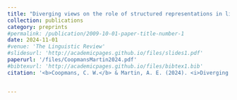 ```yaml
---
title: "Diverging views on the role of structured representations in linguistics and language modeling"
collection: publications
category: preprints
#permalink: /publication/2009-10-01-paper-title-number-1
date: 2024-11-01
#venue: 'The Linguistic Review'
#slidesurl: 'http://academicpages.github.io/files/slides1.pdf'
paperurl: '/files/CoopmansMartin2024.pdf'
#bibtexurl: 'http://academicpages.github.io/files/bibtex1.bib'
citation: '<b>Coopmans, C. W.</b> & Martin, A. E. (2024). <i>Diverging views on the role of structured representations in linguistics and language modeling.</i> PsyArvix.'


---
```

